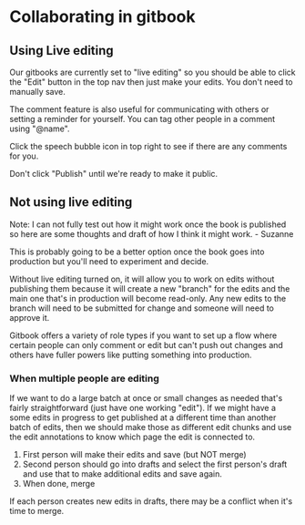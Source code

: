 # Collaborating in gitbook

## Using Live editing

Our gitbooks are currently set to "live editing" so you should be able to click the "Edit" button in the top nav then just make your edits. You don't need to manually save.&#x20;

The comment feature is also useful for communicating with others or setting a reminder for yourself. You can tag other people in a comment using "@name".&#x20;

Click the speech bubble icon in top right to see if there are any comments for you.

Don't click "Publish" until we're ready to make it public.&#x20;



## Not using live editing

Note: I can not fully test out how it might work once the book is published so here are some thoughts and draft of how I think it might work. - Suzanne

This is probably going to be a better option once the book goes into production but you'll need to experiment and decide.

Without live editing turned on, it will allow you to work on edits without publishing them because it will create a new "branch" for the edits and the main one that's in production will become read-only. Any new edits to the branch will need to be submitted for change and someone will need to approve it.&#x20;

Gitbook offers a variety of role types if you want to set up a flow where certain people can only comment or edit but can't push out changes and others have fuller powers like putting something into production.&#x20;

### When multiple people are editing

If we want to do a large batch at once or small changes as needed that's fairly straightforward (just have one working "edit"). If we might have a some edits in progress to get published at a different time than another batch of edits, then we should make those as different edit chunks and use the edit annotations to know which page the edit is connected to.&#x20;

1. First person will make their edits and save (but NOT merge)
2. Second person should go into drafts and select the first person's draft and use that to make additional edits and save again.
3. When done, merge

If each person creates new edits in drafts, there may be a conflict when it's time to merge.
